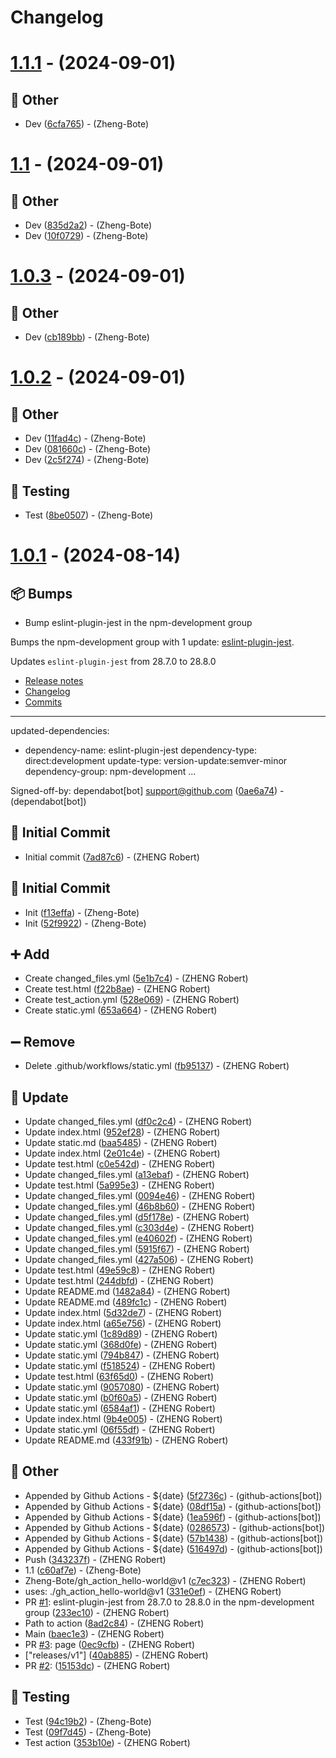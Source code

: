 # Changelog

# [1.1.1](https://github.com/Zheng-Bote/gh_action_hello-world/compare/v1.1...v1.1.1) - (2024-09-01)

## <!-- 30 -->📝 Other

- Dev
 ([6cfa765](https://github.com/Zheng-Bote/gh_action_hello-world/commit/6cfa7654d63aa3aa082927579446feacb481a1be))  - (Zheng-Bote)

# [1.1](https://github.com/Zheng-Bote/gh_action_hello-world/compare/v1.0.3...v1.1) - (2024-09-01)

## <!-- 30 -->📝 Other

- Dev
 ([835d2a2](https://github.com/Zheng-Bote/gh_action_hello-world/commit/835d2a29926f67790c207fa037910b1269b2a78c))  - (Zheng-Bote)
- Dev
 ([10f0729](https://github.com/Zheng-Bote/gh_action_hello-world/commit/10f0729a24892ce731a1dd907709a9897725729d))  - (Zheng-Bote)

# [1.0.3](https://github.com/Zheng-Bote/gh_action_hello-world/compare/v1.0.2...v1.0.3) - (2024-09-01)

## <!-- 30 -->📝 Other

- Dev
 ([cb189bb](https://github.com/Zheng-Bote/gh_action_hello-world/commit/cb189bb6a630ae2d0f4cad4b3fbb6bdc90ca44c9))  - (Zheng-Bote)

# [1.0.2](https://github.com/Zheng-Bote/gh_action_hello-world/compare/v1.0.1...v1.0.2) - (2024-09-01)

## <!-- 30 -->📝 Other

- Dev
 ([11fad4c](https://github.com/Zheng-Bote/gh_action_hello-world/commit/11fad4cecdb57b83a8e0861c42a6dfdc4f10811d))  - (Zheng-Bote)
- Dev
 ([081660c](https://github.com/Zheng-Bote/gh_action_hello-world/commit/081660cdf8e4716caaf14a6fba4931782040b4df))  - (Zheng-Bote)
- Dev
 ([2c5f274](https://github.com/Zheng-Bote/gh_action_hello-world/commit/2c5f2746b193bdc4203bb6e9932966e1880bff2e))  - (Zheng-Bote)

## <!-- 6 -->🧪 Testing

- Test
 ([8be0507](https://github.com/Zheng-Bote/gh_action_hello-world/commit/8be0507c563ee2ee2bbab131a55b861b68182cee))  - (Zheng-Bote)

# [1.0.1](https://github.com/Zheng-Bote/gh_action_hello-world/tree/v1.0.1) - (2024-08-14)

## <!-- 13 -->📦 Bumps

- Bump eslint-plugin-jest in the npm-development group

Bumps the npm-development group with 1 update: [eslint-plugin-jest](https://github.com/jest-community/eslint-plugin-jest).


Updates `eslint-plugin-jest` from 28.7.0 to 28.8.0
- [Release notes](https://github.com/jest-community/eslint-plugin-jest/releases)
- [Changelog](https://github.com/jest-community/eslint-plugin-jest/blob/main/CHANGELOG.md)
- [Commits](https://github.com/jest-community/eslint-plugin-jest/compare/v28.7.0...v28.8.0)

---
updated-dependencies:
- dependency-name: eslint-plugin-jest
  dependency-type: direct:development
  update-type: version-update:semver-minor
  dependency-group: npm-development
...

Signed-off-by: dependabot[bot] <support@github.com> ([0ae6a74](https://github.com/Zheng-Bote/gh_action_hello-world/commit/0ae6a74730f645942aaa5a036678d1ca70730d36))  - (dependabot[bot])

## <!-- 14 -->🎉 Initial Commit

- Initial commit ([7ad87c6](https://github.com/Zheng-Bote/gh_action_hello-world/commit/7ad87c6b44a070ea93a994402a89d18242101708))  - (ZHENG Robert)

## <!-- 15 -->🎉 Initial Commit

- Init
 ([f13effa](https://github.com/Zheng-Bote/gh_action_hello-world/commit/f13effaebc3afbad743cd44c75684aed83cb02b2))  - (Zheng-Bote)
- Init
 ([52f9922](https://github.com/Zheng-Bote/gh_action_hello-world/commit/52f9922232fbd97cf73a35d1685035c498247975))  - (Zheng-Bote)

## <!-- 16 -->➕ Add

- Create changed_files.yml ([5e1b7c4](https://github.com/Zheng-Bote/gh_action_hello-world/commit/5e1b7c432fe2061f90b91aad129948f1f72b0c6a))  - (ZHENG Robert)
- Create test.html ([f22b8ae](https://github.com/Zheng-Bote/gh_action_hello-world/commit/f22b8aed64a933c5eb4e49a0b375747859f130b5))  - (ZHENG Robert)
- Create test_action.yml ([528e069](https://github.com/Zheng-Bote/gh_action_hello-world/commit/528e0697a36beb53f0e4810526a83145f5a7ec45))  - (ZHENG Robert)
- Create static.yml ([653a664](https://github.com/Zheng-Bote/gh_action_hello-world/commit/653a6644466f2fe73eb8573723693854b2c3a9df))  - (ZHENG Robert)

## <!-- 17 -->➖ Remove

- Delete .github/workflows/static.yml ([fb95137](https://github.com/Zheng-Bote/gh_action_hello-world/commit/fb95137b25710869310f16bef5c144d5b6f36d45))  - (ZHENG Robert)

## <!-- 26 -->🔄 Update

- Update changed_files.yml ([df0c2c4](https://github.com/Zheng-Bote/gh_action_hello-world/commit/df0c2c46467d792bf201ed619f86964eb6e076a5))  - (ZHENG Robert)
- Update index.html ([952ef28](https://github.com/Zheng-Bote/gh_action_hello-world/commit/952ef2894e1d04a8ca359b1f6538ceec527cacd9))  - (ZHENG Robert)
- Update static.md ([baa5485](https://github.com/Zheng-Bote/gh_action_hello-world/commit/baa5485cd9d45783b89b07f635db6a03fabff8f5))  - (ZHENG Robert)
- Update index.html ([2e01c4e](https://github.com/Zheng-Bote/gh_action_hello-world/commit/2e01c4ee5ac1065413acac66fb7b8cc835457e50))  - (ZHENG Robert)
- Update test.html ([c0e542d](https://github.com/Zheng-Bote/gh_action_hello-world/commit/c0e542da998497933b5c2396bf1f41c75bc45222))  - (ZHENG Robert)
- Update changed_files.yml ([a13ebaf](https://github.com/Zheng-Bote/gh_action_hello-world/commit/a13ebafa49552f7359e09945027952ca013c41d5))  - (ZHENG Robert)
- Update test.html ([5a995e3](https://github.com/Zheng-Bote/gh_action_hello-world/commit/5a995e3256c867ae992c207a3c99f932c50ad5f0))  - (ZHENG Robert)
- Update changed_files.yml ([0094e46](https://github.com/Zheng-Bote/gh_action_hello-world/commit/0094e46edd53182e944e2966c4c6c32d48018b1c))  - (ZHENG Robert)
- Update changed_files.yml ([46b8b60](https://github.com/Zheng-Bote/gh_action_hello-world/commit/46b8b604745f5be6d4ff5da68ca6cd015ecfeade))  - (ZHENG Robert)
- Update changed_files.yml ([d5f178e](https://github.com/Zheng-Bote/gh_action_hello-world/commit/d5f178eb3a83dc020168efd3012c036959e6d692))  - (ZHENG Robert)
- Update changed_files.yml ([c303d4e](https://github.com/Zheng-Bote/gh_action_hello-world/commit/c303d4eeca2a790e82f2ead31305a13aebfc86dd))  - (ZHENG Robert)
- Update changed_files.yml ([e40602f](https://github.com/Zheng-Bote/gh_action_hello-world/commit/e40602f6553c0abf9422c139559baac27e0875d5))  - (ZHENG Robert)
- Update changed_files.yml ([5915f67](https://github.com/Zheng-Bote/gh_action_hello-world/commit/5915f67bfb8891bea26a215ee1c2c4c6faa0b6d8))  - (ZHENG Robert)
- Update changed_files.yml ([427a506](https://github.com/Zheng-Bote/gh_action_hello-world/commit/427a506174142b23802f4386adba0e4a4bfc5513))  - (ZHENG Robert)
- Update test.html ([49e59c8](https://github.com/Zheng-Bote/gh_action_hello-world/commit/49e59c8ed7182e738124dc9f6577fa6e6e3652da))  - (ZHENG Robert)
- Update test.html ([244dbfd](https://github.com/Zheng-Bote/gh_action_hello-world/commit/244dbfdff5ea149c83bd92f244e68fc44d8a1802))  - (ZHENG Robert)
- Update README.md ([1482a84](https://github.com/Zheng-Bote/gh_action_hello-world/commit/1482a84287d144d4f247908f0e10245eb3535cc8))  - (ZHENG Robert)
- Update README.md ([489fc1c](https://github.com/Zheng-Bote/gh_action_hello-world/commit/489fc1ccf57eb5d1a7394d31094cda08cafc14fd))  - (ZHENG Robert)
- Update index.html ([5d32de7](https://github.com/Zheng-Bote/gh_action_hello-world/commit/5d32de7266bf6b36d4561dd092aa20ad2f3fb790))  - (ZHENG Robert)
- Update index.html ([a65e756](https://github.com/Zheng-Bote/gh_action_hello-world/commit/a65e7566a3f305aaaacf019032e0922b84ebbb13))  - (ZHENG Robert)
- Update static.yml ([1c89d89](https://github.com/Zheng-Bote/gh_action_hello-world/commit/1c89d895e7b43dded688a77b195a767490722756))  - (ZHENG Robert)
- Update static.yml ([368d0fe](https://github.com/Zheng-Bote/gh_action_hello-world/commit/368d0feb6fde631dd0b071df3243ae2c6ffce364))  - (ZHENG Robert)
- Update static.yml ([794b847](https://github.com/Zheng-Bote/gh_action_hello-world/commit/794b847a35f61566940d68b2e67faed7db28e495))  - (ZHENG Robert)
- Update static.yml ([f518524](https://github.com/Zheng-Bote/gh_action_hello-world/commit/f518524b75f003cd352f7f1968d5244b5516712a))  - (ZHENG Robert)
- Update test.html ([63f65d0](https://github.com/Zheng-Bote/gh_action_hello-world/commit/63f65d0416b12d47a12fad1975f8023102a86c3b))  - (ZHENG Robert)
- Update static.yml ([9057080](https://github.com/Zheng-Bote/gh_action_hello-world/commit/90570805ef04beb4e57acfacd00df048a8caec3a))  - (ZHENG Robert)
- Update static.yml ([b0f60a5](https://github.com/Zheng-Bote/gh_action_hello-world/commit/b0f60a5f9f52543e48da5cbde733b59284f18a21))  - (ZHENG Robert)
- Update static.yml ([6584af1](https://github.com/Zheng-Bote/gh_action_hello-world/commit/6584af1ef01f8e5a35e658960adbb1489df02553))  - (ZHENG Robert)
- Update index.html ([9b4e005](https://github.com/Zheng-Bote/gh_action_hello-world/commit/9b4e005dbe567b3b9e5400e2482edbe28e5cecea))  - (ZHENG Robert)
- Update static.yml ([06f55df](https://github.com/Zheng-Bote/gh_action_hello-world/commit/06f55df16b631ff46a91ab964f8d99c7dc4c99b8))  - (ZHENG Robert)
- Update README.md ([433f91b](https://github.com/Zheng-Bote/gh_action_hello-world/commit/433f91b8c878f416e777ee6824eeed1cf9b6675d))  - (ZHENG Robert)

## <!-- 30 -->📝 Other

- Appended by Github Actions - ${date}
 ([5f2736c](https://github.com/Zheng-Bote/gh_action_hello-world/commit/5f2736c4a4b047b77477bb26285c1eb61a7b65f3))  - (github-actions[bot])
- Appended by Github Actions - ${date}
 ([08df15a](https://github.com/Zheng-Bote/gh_action_hello-world/commit/08df15a613d6ade4d7876bdc72ede44c30fff485))  - (github-actions[bot])
- Appended by Github Actions - ${date}
 ([1ea596f](https://github.com/Zheng-Bote/gh_action_hello-world/commit/1ea596fe3d79e5a00de1317f5846dde4632878b9))  - (github-actions[bot])
- Appended by Github Actions - ${date}
 ([0286573](https://github.com/Zheng-Bote/gh_action_hello-world/commit/02865730859515c64bf98738f287ead8da9e2d6d))  - (github-actions[bot])
- Appended by Github Actions - ${date}
 ([57b1438](https://github.com/Zheng-Bote/gh_action_hello-world/commit/57b14384ad6e449dcbe24f3a0a0d0ba257736caa))  - (github-actions[bot])
- Appended by Github Actions - ${date}
 ([516497d](https://github.com/Zheng-Bote/gh_action_hello-world/commit/516497d53d0801489491942fc437a9c7b629e074))  - (github-actions[bot])
- Push ([343237f](https://github.com/Zheng-Bote/gh_action_hello-world/commit/343237f583d74b246201a3cd90ff2dc02323e127))  - (ZHENG Robert)
- 1.1
 ([c60af7e](https://github.com/Zheng-Bote/gh_action_hello-world/commit/c60af7e5ef5735fa43396ed294223460c610aabb))  - (Zheng-Bote)
- Zheng-Bote/gh_action_hello-world@v1 ([c7ec323](https://github.com/Zheng-Bote/gh_action_hello-world/commit/c7ec3239f0c10e09e4deefa418f2f17fb91d7fa5))  - (ZHENG Robert)
-  uses: ./gh_action_hello-world@v1 ([331e0ef](https://github.com/Zheng-Bote/gh_action_hello-world/commit/331e0ef27a97a945706dec34f399251a38a59247))  - (ZHENG Robert)
- PR [#1](https://github.com/Zheng-Bote/gh_action_hello-world/pull/1): eslint-plugin-jest from 28.7.0 to 28.8.0 in the npm-development group ([233ec10](https://github.com/Zheng-Bote/gh_action_hello-world/commit/233ec10d4e62582330780cfda781547e4f18ec19))  - (ZHENG Robert)
- Path to action ([8ad2c84](https://github.com/Zheng-Bote/gh_action_hello-world/commit/8ad2c84dbbacf18e1b296d39432553df5e902f9b))  - (ZHENG Robert)
- Main ([baec1e3](https://github.com/Zheng-Bote/gh_action_hello-world/commit/baec1e3cc3ed8c4f4d388d5a2f54fe716fa0cd6f))  - (ZHENG Robert)
- PR [#3](https://github.com/Zheng-Bote/gh_action_hello-world/pull/3): page ([0ec9cfb](https://github.com/Zheng-Bote/gh_action_hello-world/commit/0ec9cfbd6e6948b22947c10acd9afd379b642cc3))  - (ZHENG Robert)
- ["releases/v1"] ([40ab885](https://github.com/Zheng-Bote/gh_action_hello-world/commit/40ab885311135a9845dcebdfadd13c75ba1e6c13))  - (ZHENG Robert)
- PR [#2](https://github.com/Zheng-Bote/gh_action_hello-world/pull/2): ([15153dc](https://github.com/Zheng-Bote/gh_action_hello-world/commit/15153dc9044037fa7aeaef3cb618132d1ecccedb))  - (ZHENG Robert)

## <!-- 6 -->🧪 Testing

- Test
 ([94c19b2](https://github.com/Zheng-Bote/gh_action_hello-world/commit/94c19b28e327ae8be39b2ad42c5d220f3a3d91c0))  - (Zheng-Bote)
- Test
 ([09f7d45](https://github.com/Zheng-Bote/gh_action_hello-world/commit/09f7d458a968148d2ed346a3d3b25a0ab3670ca0))  - (Zheng-Bote)
- Test action ([353b10e](https://github.com/Zheng-Bote/gh_action_hello-world/commit/353b10e2efaf29c23aafe084f9df2c06132bd8e9))  - (ZHENG Robert)

<!-- generated by git-cliff -->
